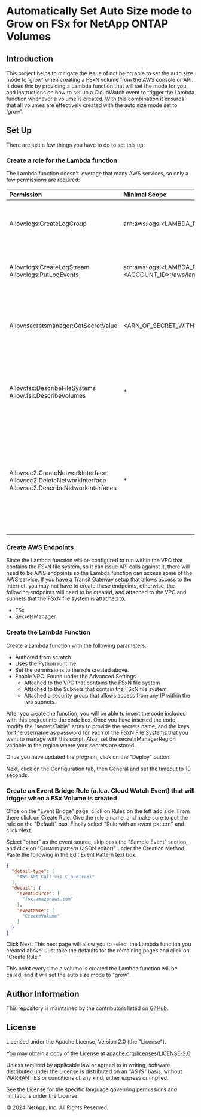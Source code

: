 # Automatically Set Auto Size mode to Grow on FSx for NetApp ONTAP Volumes

## Introduction
This project helps to mitigate the issue of not being able to set the auto size mode to
'grow' when creating a FSxN volume from the AWS console or API. It does this by providing
a Lambda function that will set the mode for you, and instructions on how to set up a
CloudWatch event to trigger the Lambda function whenever a volume is created. With this
combination it ensures that all volumes are effectively created with the auto size mode
set to 'grow'.

## Set Up
There are just a few things you have to do to set this up:

### Create a role for the Lambda function
The Lambda function doesn't leverage that many AWS services, so only a few permissions are required:


| Permission              | Minimal Scope     |  Notes 
|:------------------------|:----------------|:----------------|
| Allow:logs:CreateLogGroup | arn:aws:logs:<LAMBDA_REGION>:<ACCOUNT_ID>:* | This is required so you can get logs from the Lambda function. |
| Allow:logs:CreateLogStream<BR>Allow:logs:PutLogEvents | arn:aws:logs:<LAMBDA_REGION>:<ACCOUNT_ID>:/aws/lambda/<LAMBDA_FUNCTION_NAME>:* | This is required so you can get logs from the Lambda function. |
| Allow:secretsmanager:GetSecretValue | <ARN_OF_SECRET_WITHIN_SECRETS_MANAGER> | This is required so the Lambda function can get the credentials for the FSxN file system. |
| Allow:fsx:DescribeFileSystems<BR>Allow:fsx:DescribeVolumes | * | You can't limit these API. They are required to get information regarding the file system and volumes. |
| Allow:ec2:CreateNetworkInterface<BR>Allow:ec2:DeleteNetworkInterface<BR>Allow:ec2:DescribeNetworkInterfaces | * | Since the Lambda function is going to run within your VPC, it has to be able to create a network interface to communicate with the FSxn file system API. |

### Create AWS Endpoints
Since the Lambda function will be configured to run within the VPC that contains the FSxN
file system, so it can issue API calls against it, there will need to be AWS endpoints so
the Lambda function can access some of the AWS service. If you have a Transit Gateway setup
that allows access to the Internet, you may not have to create these endpoints, otherwise, the
following endpoints will need to be created, and attached to the VPC and subnets that the
FSxN file system is attached to.

- FSx
- SecretsManager

### Create the Lambda Function
Create a Lambda function with the following parameters:

- Authored from scratch
- Uses the Python runtime
- Set the permissions to the role created above.
- Enable VPC. Found under the Advanced Settings
  - Attached to the VPC that contains the FSxN file system
  - Attached to the Subnets that contain the FSxN file system.
  - Attached a security group that allows access from any IP within the two subnets.

After you create the function, you will be able to insert the code included with this 
projrectinto the code box. Once you have inserted the code, modify the "secretsTable"
array to provide the secrets name, and the keys for the username as password for each
of the FSxN File Systems that you want to manage with this script. Also, set the
secretsManagerRegion variable to the region where your secrets are stored.

Once you have updated the program, click on the "Deploy" button.

Next, click on the Configuration tab, then General and set the timeout to 10 seconds.

### Create an Event Bridge Rule (a.k.a. Cloud Watch Event) that will trigger when a FSx Volume is created
Once on the "Event Bridge" page, click on Rules on the left add side. From there click
on Create Rule. Give the rule a name, and make sure to put the rule on the "Default" bus.
Finally select "Rule with an event pattern" and click Next.

Select "other" as the event source, skip pass the "Sample Event" section, and click on
"Custom pattern (JSON editor)" under the Creation Method. Paste the following in the
Edit Event Pattern text box:
```json
{
  "detail-type": [
    "AWS API Call via CloudTrail"
  ],
  "detail": {
    "eventSource": [
      "fsx.amazonaws.com"
    ],
    "eventName": [
      "CreateVolume"
    ]
  }
}
```

Click Next. This next page will allow you to select the Lambda function you created above.
Just take the defaults for the remaining pages and click on "Create Rule."

This point every time a volume is created the Lambda function will be called, and it will
set the auto size mode to "grow".

## Author Information

This repository is maintained by the contributors listed on [GitHub](https://github.com/NetApp/FSx-ONTAP-samples-scripts/graphs/contributors).

## License

Licensed under the Apache License, Version 2.0 (the "License").

You may obtain a copy of the License at [apache.org/licenses/LICENSE-2.0](http://www.apache.org/licenses/LICENSE-2.0).

Unless required by applicable law or agreed to in writing, software distributed under the License is distributed on an _"AS IS"_ basis, without WARRANTIES or conditions of any kind, either express or implied.

See the License for the specific language governing permissions and limitations under the License.

© 2024 NetApp, Inc. All Rights Reserved.